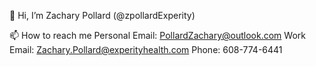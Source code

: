 👋 Hi, I’m Zachary Pollard (@zpollardExperity)

📫 How to reach me 
Personal Email: PollardZachary@outlook.com
Work Email: Zachary.Pollard@experityhealth.com
Phone: 608-774-6441

